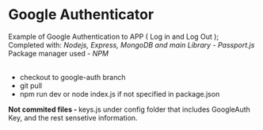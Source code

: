# Google Authenticator
Example of Google Authentication to APP ( Log in and Log Out );<br />
Completed with: <i> Nodejs, Express, MongoDB and main Library - Passport.js </i><br />
Package manager used - <i> NPM </i>
<br /><br />
- checkout to google-auth branch <br />
- git pull<br />
- npm run dev or node index.js if not specified in package.json<br />

<strong> Not commited files - </strong> keys.js under config folder that includes GoogleAuth Key, and the rest sensetive information. 
